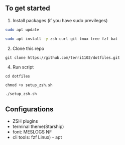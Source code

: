 ## To get started
1. Install packages (if you have sudo previleges)
```bash
sudo apt update
```
```bash
sudo apt install -y zsh curl git tmux tree fzf bat
```

2. Clone this repo
```
git clone https://github.com/terri1102/dotfiles.git
```

4. Run script
```
cd dotfiles
```
```
chmod +x setup_zsh.sh
```
```
./setup_zsh.sh
```

## Configurations
- ZSH plugins
- terminal theme(Starship)
- font: MESLOGS NF
- cli tools: fzf
Linux) - apt
  
